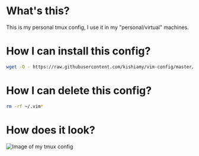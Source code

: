 # What's this?

This is my personal tmux config, I use it in my "personal/virtual" machines.

# How I can install this config?

```bash
wget -O - https://raw.githubusercontent.com/kishiamy/vim-config/master/install.sh | bash
```
# How I can delete this config?

```bash
rm -rf ~/.vim*
```
# How does it look?
![Image of my tmux config](/look.png)
